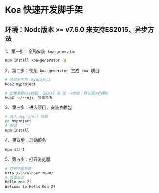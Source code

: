 # Koa 快速开发脚手架

## 环境：Node版本 >= v7.6.0 来支持ES2015、异步方法

1、第一步：全局安装  `koa-generator`

```bash
npm install koa-generator -g
```

2、第二步：使用  `koa-generator`  生成  `koa`  项目

```bash
# 项目名字为：myproject
koa2 myproject

# 如果需要ejs模板, 在koa2 后 加 -e参数：默认是pug模板
koa2 -e/--ejs  项目包名
```

3、第三步：进入项目，安装依赖包

```bash
# 进入 myproject 项目
cd myproject
# 安装
npm install
```

4、第四步：启动服务

```bash
npm start
```

5、第五步：打开浏览器

```bash
# 打开下面链接
http://localhost:3000/
# 页面显示
Hello Koa 2!
Welcome to Hello Koa 2!
```
